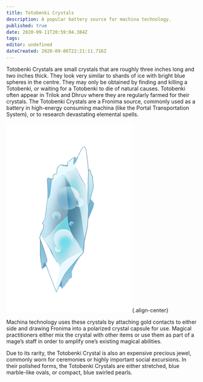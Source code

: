 ```yaml
---
title: Totobenki Crystals
description: A popular battery source for machina technology.
published: true
date: 2020-09-11T20:59:04.384Z
tags: 
editor: undefined
dateCreated: 2020-09-06T22:21:11.716Z
---
```


Totobenki Crystals are small crystals that are roughly three inches long and two inches thick. They look very similar to shards of ice with bright blue spheres in the centre. They may only be obtained by finding and killing a Totobenki, or waiting for a Totobenki to die of natural causes. Totobenki often appear in Trilok and Dhruv where they are regularly farmed for their crystals. The Totobenki Crystals are a Fronima source, commonly used as a battery in high-energy consuming machina (like the Portal Transportation System), or to research devastating elemental spells.

![temrin-totobenki-crystal.png](/natural-resources/temrin-totobenki-crystal.png "An icy blue shard of crystal. Image by Temrin."){.align-center}

Machina technology uses these crystals by attaching gold contacts to either side and drawing Fronima into a polarized crystal capsule for use. Magical practitioners either mix the crystal with other items or use them as part of a mage’s staff in order to amplify one’s existing magical abilities.

Due to its rarity, the Totobenki Crystal is also an expensive precious jewel, commonly worn for ceremonies or highly important social excursions. In their polished forms, the Totobenki Crystals are either stretched, blue marble-like ovals, or compact, blue swirled pearls.